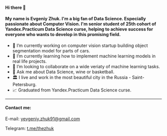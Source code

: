 #### Hi there 👋 
#### My name is Evgeniy Zhuk. I'm a big fan of Data Science. Especially passionate about Computer Vision. I'm senior student of 25th cohort of Yandex.Practicum Data Science curse, helping to achieve success for everyone who wants to develop in this promising field.

- 🔭  I’m currently working on computer vision startup building object segmentation model for parts of cars.
- 🌱  I’m currently learning how to implement machine learning models in real life projects.
- 👯  I’m looking to collaborate on a wide veriaty of machine learning tasks. 
- 💬  Ask me about Data Science, wine or basketball.
- 🏛  I live and work in the most beautiful city in the Russia - Saint-Petersburg.
- 📈  Graduated from Yandex.Practicum Data Science curse.

***

#### Contact me:
E-mail: yevgeniy.zhuk91@gmail.com

Telegram: [t.me/thezhuk](http://t.me/thezhuk)
